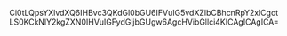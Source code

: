 Ci0tLQpsYXlvdXQ6IHBvc3QKdGl0bGU6IFVuIG5vdXZlbCBhcnRpY2xlCgot
LS0KCkNlY2kgZXN0IHVuIGFydGljbGUgw6AgcHVibGllci4KICAgICAgICA=
